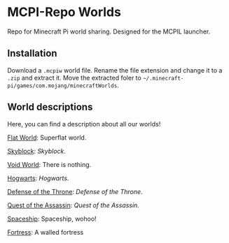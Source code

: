 # MCPI-Repo Worlds
Repo for Minecraft Pi world sharing. Designed for the MCPIL launcher.

## Installation
Download a `.mcpiw` world file. Rename the file extension and change it to a `.zip` and extract it. Move the extracted foler to `~/.minecraft-pi/games/com.mojang/minecraftWorlds`.

## World descriptions
Here, you can find a description about all our worlds!

[Flat World](https://mcpi.tk/mcpi-repo/worlds/FlatWorld/): Superflat world.

[Skyblock](https://mcpi.tk/mcpi-repo/worlds/Skyblock.mcpiw): *Skyblock*.

[Void World](https://mcpi.tk/mcpi-repo/worlds/VoidWorld): There is nothing.

[Hogwarts](https://mcpi.tk/mcpi-repo/worlds/Hogwarts.mcpiw): *Hogwarts*.

[Defense of the Throne](https://mcpi.tk/mcpi-repo/worlds/DefenseOfTheThrone.mcpiw): *Defense of the Throne*.

[Quest of the Assassin](https://mcpi.tk/mcpi-repo/worlds/QuestOfTheAssassin.mcpiw): *Quest of the Assassin*.

[Spaceship](https://mcpi.tk/mcpi-repo/worlds/Spaceship.mcpiw): Spaceship, wohoo!

[Fortress](https://mcpi.tk/mcpi-repo/worlds/Fortress/): A walled fortress
